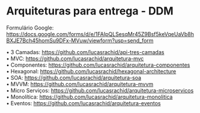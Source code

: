 # Arquiteturas para entrega - DDM<br>

Formulário Google: https://docs.google.com/forms/d/e/1FAIpQLSesqMr45Z9Bsf5keVqeUaVb8hBXJE7Bch45homSu9DFx-MVuw/viewform?usp=send_form<br>

• 3 Camadas: https://github.com/lucasrachid/api-tres-camadas<br>
• MVC: https://github.com/lucasrachid/arquitetura-mvc<br>
• Componentes: https://github.com/lucasrachid/arquitetura-componentes<br>
• Hexagonal: https://github.com/lucasrachid/hexagonal-architecture<br>
• SOA: https://github.com/lucasrachid/arquitetura-soa<br>
• MVVM: https://github.com/lucasrachid/arquitetura-mvvm<br>
• Micro Serviços: https://github.com/lucasrachid/arquitetura-microservicos<br>
• Monolítica: https://github.com/lucasrachid/arquitetura-monolitica<br>
• Eventos: https://github.com/lucasrachid/arquitetura-eventos<br>
